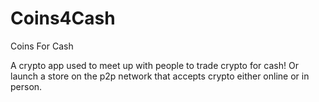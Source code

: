 # Coins4Cash
Coins For Cash


A crypto app used to meet up with people to trade crypto for cash! Or launch a store on the p2p network that accepts crypto either online or in person.
